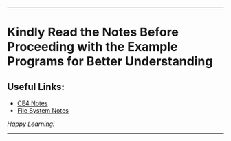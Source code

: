 
---

# Kindly Read the Notes Before Proceeding with the Example Programs for Better Understanding

## Useful Links:

- [CE4 Notes](https://github.com/DipsanaRoy/c-extensions/main/tree/CE004_Directory/CE4_NOTES.md)
- [File System Notes](https://github.com/DipsanaRoy/c-extensions/main/tree/CE004_Directory/CE4_FILE_SYSTEM.md)

*Happy Learning!*

---
